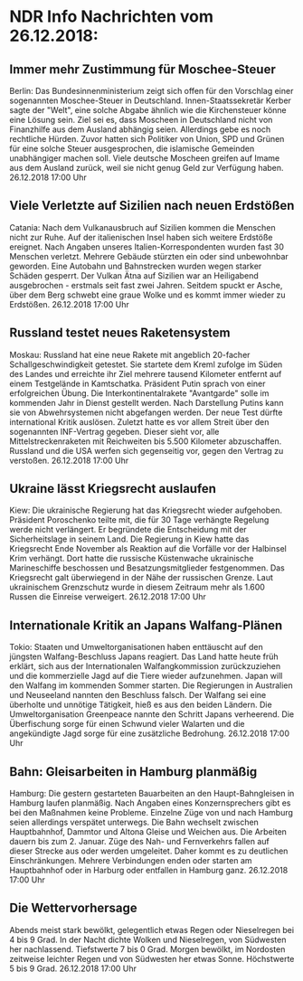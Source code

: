 # NDR Info Nachrichten vom 26.12.2018:


## Immer mehr Zustimmung für Moschee-Steuer
Berlin: Das Bundesinnenministerium zeigt sich offen für den Vorschlag einer sogenannten Moschee-Steuer in Deutschland. Innen-Staatssekretär Kerber sagte der "Welt", eine solche Abgabe ähnlich wie die Kirchensteuer könne eine Lösung sein. Ziel sei es, dass Moscheen in Deutschland nicht von Finanzhilfe aus dem Ausland abhängig seien. Allerdings gebe es noch rechtliche Hürden. Zuvor hatten sich Politiker von Union, SPD und Grünen für eine solche Steuer ausgesprochen, die islamische Gemeinden unabhängiger machen soll. Viele deutsche Moscheen greifen auf Imame aus dem Ausland zurück, weil sie nicht genug Geld zur Verfügung haben. 26.12.2018 17:00 Uhr 

## Viele Verletzte auf Sizilien nach neuen Erdstößen
Catania:	Nach dem Vulkanausbruch auf Sizilien kommen die Menschen nicht zur Ruhe. Auf der italienischen Insel haben sich weitere Erdstöße ereignet. Nach Angaben unseres Italien-Korrespondenten wurden fast 30 Menschen verletzt. Mehrere Gebäude stürzten ein oder sind unbewohnbar geworden. Eine Autobahn und Bahnstrecken wurden wegen starker Schäden gesperrt. Der Vulkan Ätna auf Sizilien war an Heiligabend ausgebrochen - erstmals seit fast zwei Jahren. Seitdem spuckt er Asche, über dem Berg schwebt eine graue Wolke und es kommt immer wieder zu Erdstößen. 26.12.2018 17:00 Uhr 

## Russland testet neues Raketensystem
Moskau: Russland hat eine neue Rakete mit angeblich 20-facher Schallgeschwindigkeit getestet. Sie startete dem Kreml zufolge im Süden des Landes und erreichte ihr Ziel mehrere tausend Kilometer entfernt auf einem Testgelände in Kamtschatka. Präsident Putin sprach von einer erfolgreichen Übung. Die Interkontinentalrakete "Avantgarde" solle im kommenden Jahr in Dienst gestellt werden. Nach Darstellung Putins kann sie von Abwehrsystemen nicht abgefangen werden. Der neue Test dürfte international Kritik auslösen. Zuletzt hatte es vor allem Streit über den sogenannten INF-Vertrag gegeben. Dieser sieht vor, alle Mittelstreckenraketen mit Reichweiten bis 5.500 Kilometer abzuschaffen. Russland und die USA werfen sich gegenseitig vor, gegen den Vertrag zu verstoßen. 26.12.2018 17:00 Uhr 

## Ukraine lässt Kriegsrecht auslaufen
Kiew: Die ukrainische Regierung hat das Kriegsrecht wieder aufgehoben. Präsident Poroschenko teilte mit, die für 30 Tage verhängte Regelung werde nicht verlängert. Er begründete die Entscheidung mit der Sicherheitslage in seinem Land. Die Regierung in Kiew hatte das Kriegsrecht Ende November als Reaktion auf die Vorfälle vor der Halbinsel Krim verhängt. Dort hatte die russische Küstenwache ukrainische Marineschiffe beschossen und Besatzungsmitglieder festgenommen. Das Kriegsrecht galt überwiegend in der Nähe der russischen Grenze. Laut ukrainischem Grenzschutz wurde in diesem Zeitraum mehr als 1.600 Russen die Einreise verweigert. 26.12.2018 17:00 Uhr 

## Internationale Kritik an Japans Walfang-Plänen
Tokio:	Staaten und Umweltorganisationen haben enttäuscht auf den jüngsten Walfang-Beschluss Japans reagiert. Das Land hatte heute früh erklärt, sich aus der Internationalen Walfangkommission zurückzuziehen und die kommerzielle Jagd auf die Tiere wieder aufzunehmen. Japan will den Walfang im kommenden Sommer starten. Die Regierungen in Australien und Neuseeland nannten den Beschluss falsch. Der Walfang sei eine überholte und unnötige Tätigkeit, hieß es aus den beiden Ländern. Die Umweltorganisation Greenpeace nannte den Schritt Japans verheerend. Die Überfischung sorge für einen Schwund vieler Walarten und die angekündigte Jagd sorge für eine zusätzliche Bedrohung. 26.12.2018 17:00 Uhr 

## Bahn: Gleisarbeiten in Hamburg planmäßig
Hamburg:	Die gestern gestarteten Bauarbeiten an den Haupt-Bahngleisen in Hamburg laufen planmäßig. Nach Angaben eines Konzernsprechers gibt es bei den Maßnahmen keine Probleme. Einzelne Züge von und nach Hamburg seien allerdings verspätet unterwegs. Die Bahn wechselt zwischen Hauptbahnhof, Dammtor und Altona Gleise und Weichen aus. Die Arbeiten dauern bis zum 2. Januar. Züge des Nah- und Fernverkehrs fallen auf dieser Strecke aus oder werden umgeleitet. Daher kommt es zu deutlichen Einschränkungen. Mehrere Verbindungen enden oder starten am Hauptbahnhof oder in Harburg oder entfallen in Hamburg ganz. 26.12.2018 17:00 Uhr 

## Die Wettervorhersage
Abends meist stark bewölkt, gelegentlich etwas Regen oder Nieselregen bei 4 bis 9 Grad. In der Nacht dichte Wolken und Nieselregen, von Südwesten her nachlassend. Tiefstwerte 7 bis 0 Grad. Morgen bewölkt, im Nordosten zeitweise leichter Regen und von Südwesten her etwas Sonne. Höchstwerte 5 bis 9 Grad. 26.12.2018 17:00 Uhr 

